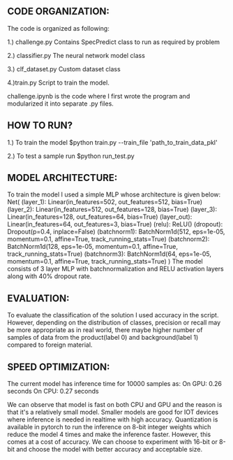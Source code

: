 
CODE ORGANIZATION:
-------------------
The code is organized as following:

1.) challenge.py
Contains SpecPredict class to run as required by problem

2.) classifier.py
The neural network model class

3.) clf_dataset.py
Custom dataset class

4.)train.py
Script to train the model.

challenge.ipynb is the code where I first wrote the program and modularized it into separate .py files. 

HOW TO RUN?
------------
1.) To train the model
$python train.py --train_file 'path_to_train_data_pkl'

2.) To test a sample run
$python run_test.py


MODEL ARCHITECTURE:
--------------------
To train the model I used a simple MLP whose architecture is given below:
Net(
  (layer_1): Linear(in_features=502, out_features=512, bias=True)
  (layer_2): Linear(in_features=512, out_features=128, bias=True)
  (layer_3): Linear(in_features=128, out_features=64, bias=True)
  (layer_out): Linear(in_features=64, out_features=3, bias=True)
  (relu): ReLU()
  (dropout): Dropout(p=0.4, inplace=False)
  (batchnorm1): BatchNorm1d(512, eps=1e-05, momentum=0.1, affine=True, track_running_stats=True)
  (batchnorm2): BatchNorm1d(128, eps=1e-05, momentum=0.1, affine=True, track_running_stats=True)
  (batchnorm3): BatchNorm1d(64, eps=1e-05, momentum=0.1, affine=True, track_running_stats=True)
)
The model consists of 3 layer MLP with batchnormalization and RELU activation layers along with 40% dropout rate.

EVALUATION:
------------
To evaluate the classification of the solution I used accuracy in the script. However, depending on the distribution of classes, precision or recall may be more appropriate as in real world, there maybe higher number of samples of data from the product(label 0) and background(label 1) compared to foreign material.

SPEED OPTIMIZATION:
-------------------
The current model has inference time for 10000 samples as:
On GPU: 0.26 seconds
On CPU: 0.27 seconds

We can observe that model is fast on both CPU and GPU and the reason is that it's a relatively small model. Smaller models are good for IOT devices where inference is needed in realtime with high accuracy. Quantization is available in pytorch to run the inference on 8-bit integer weights which reduce the model 4 times and make the inference faster. However, this comes at a cost of accuracy. We can choose to experiment with 16-bit or 8-bit and choose the model with better accuracy and acceptable size.







